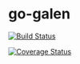 # go-galen

[![Build Status](https://travis-ci.org/typingincolor/go-galen.svg?branch=development)](https://travis-ci.org/typingincolor/go-galen)

[![Coverage Status](https://coveralls.io/repos/typingincolor/go-galen/badge.svg?branch=development&service=github)](https://coveralls.io/github/typingincolor/go-galen?branch=development)

